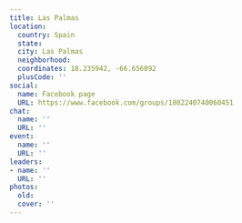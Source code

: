 ```yaml
---
title: Las Palmas
location:
  country: Spain
  state: 
  city: Las Palmas
  neighborhood: 
  coordinates: 18.235942, -66.656092
  plusCode: ''
social:
  name: Facebook page
  URL: https://www.facebook.com/groups/1802240740060451
chat:
  name: ''
  URL: ''
event:
  name: ''
  URL: ''
leaders:
- name: ''
  URL: ''
photos:
  old: 
  cover: ''
---
```

